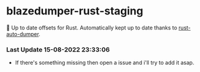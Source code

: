 # blazedumper-rust-staging

🚀 Up to date offsets for Rust. Automatically kept up to date thanks to [rust-auto-dumper](https://github.com/Akandesh/rust-auto-dumper).


### Last Update 15-08-2022 23:33:06
- If there's something missing then open a issue and i'll try to add it asap.